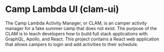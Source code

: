 Camp Lambda UI (clam-ui)
==================
The Camp Lambda Activity Manager, or CLAM, is an camper activity manager for a fake summer camp that does not exist. The purpose of the CLAM is to teach developers how to build full stack applications with GraphQL, Apollo, and React. This project contains a React web application that allows campers to login and add activities to their schedule.
